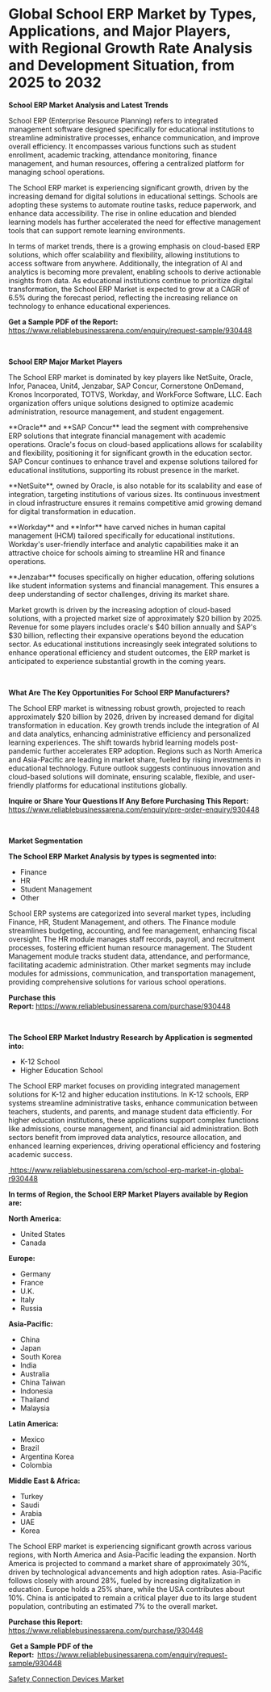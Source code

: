 <p><h1>Global School ERP Market by Types, Applications, and Major Players, with Regional Growth Rate Analysis and Development Situation, from 2025 to 2032</h1></p><p><strong>School ERP Market Analysis and Latest Trends</strong></p>
<p><p>School ERP (Enterprise Resource Planning) refers to integrated management software designed specifically for educational institutions to streamline administrative processes, enhance communication, and improve overall efficiency. It encompasses various functions such as student enrollment, academic tracking, attendance monitoring, finance management, and human resources, offering a centralized platform for managing school operations.</p><p>The School ERP market is experiencing significant growth, driven by the increasing demand for digital solutions in educational settings. Schools are adopting these systems to automate routine tasks, reduce paperwork, and enhance data accessibility. The rise in online education and blended learning models has further accelerated the need for effective management tools that can support remote learning environments.</p><p>In terms of market trends, there is a growing emphasis on cloud-based ERP solutions, which offer scalability and flexibility, allowing institutions to access software from anywhere. Additionally, the integration of AI and analytics is becoming more prevalent, enabling schools to derive actionable insights from data. As educational institutions continue to prioritize digital transformation, the School ERP Market is expected to grow at a CAGR of 6.5% during the forecast period, reflecting the increasing reliance on technology to enhance educational experiences.</p></p>
<p><strong>Get a Sample PDF of the Report:&nbsp;</strong> <a href="https://www.reliablebusinessarena.com/enquiry/request-sample/930448?utm_campaign=3224&utm_medium=2&utm_source=Github&utm_content=ia&utm_term=21032025&utm_id=school-erp">https://www.reliablebusinessarena.com/enquiry/request-sample/930448</a></p>
<p>&nbsp;</p>
<p><strong>School ERP Major Market Players</strong></p>
<p><p>The School ERP market is dominated by key players like NetSuite, Oracle, Infor, Panacea, Unit4, Jenzabar, SAP Concur, Cornerstone OnDemand, Kronos Incorporated, TOTVS, Workday, and WorkForce Software, LLC. Each organization offers unique solutions designed to optimize academic administration, resource management, and student engagement.</p><p>**Oracle** and **SAP Concur** lead the segment with comprehensive ERP solutions that integrate financial management with academic operations. Oracle's focus on cloud-based applications allows for scalability and flexibility, positioning it for significant growth in the education sector. SAP Concur continues to enhance travel and expense solutions tailored for educational institutions, supporting its robust presence in the market.</p><p>**NetSuite**, owned by Oracle, is also notable for its scalability and ease of integration, targeting institutions of various sizes. Its continuous investment in cloud infrastructure ensures it remains competitive amid growing demand for digital transformation in education.</p><p>**Workday** and **Infor** have carved niches in human capital management (HCM) tailored specifically for educational institutions. Workday's user-friendly interface and analytic capabilities make it an attractive choice for schools aiming to streamline HR and finance operations. </p><p>**Jenzabar** focuses specifically on higher education, offering solutions like student information systems and financial management. This ensures a deep understanding of sector challenges, driving its market share.</p><p>Market growth is driven by the increasing adoption of cloud-based solutions, with a projected market size of approximately $20 billion by 2025. Revenue for some players includes oracle's $40 billion annually and SAP's $30 billion, reflecting their expansive operations beyond the education sector. As educational institutions increasingly seek integrated solutions to enhance operational efficiency and student outcomes, the ERP market is anticipated to experience substantial growth in the coming years.</p></p>
<p>&nbsp;</p>
<p><strong>What Are The Key Opportunities For School ERP Manufacturers?</strong></p>
<p><p>The School ERP market is witnessing robust growth, projected to reach approximately $20 billion by 2026, driven by increased demand for digital transformation in education. Key growth trends include the integration of AI and data analytics, enhancing administrative efficiency and personalized learning experiences. The shift towards hybrid learning models post-pandemic further accelerates ERP adoption. Regions such as North America and Asia-Pacific are leading in market share, fueled by rising investments in educational technology. Future outlook suggests continuous innovation and cloud-based solutions will dominate, ensuring scalable, flexible, and user-friendly platforms for educational institutions globally.</p></p>
<p><strong>Inquire or Share Your Questions If Any Before Purchasing This Report:</strong> <a href="https://www.reliablebusinessarena.com/enquiry/pre-order-enquiry/930448?utm_campaign=3224&utm_medium=2&utm_source=Github&utm_content=ia&utm_term=21032025&utm_id=school-erp">https://www.reliablebusinessarena.com/enquiry/pre-order-enquiry/930448</a></p>
<p>&nbsp;</p>
<p><strong>Market Segmentation</strong></p>
<p><strong>The School ERP Market Analysis by types is segmented into:</strong></p>
<p><ul><li>Finance</li><li>HR</li><li>Student Management</li><li>Other</li></ul></p>
<p><p>School ERP systems are categorized into several market types, including Finance, HR, Student Management, and others. The Finance module streamlines budgeting, accounting, and fee management, enhancing fiscal oversight. The HR module manages staff records, payroll, and recruitment processes, fostering efficient human resource management. The Student Management module tracks student data, attendance, and performance, facilitating academic administration. Other market segments may include modules for admissions, communication, and transportation management, providing comprehensive solutions for various school operations.</p></p>
<p><strong>Purchase this Report:&nbsp;</strong><a href="https://www.reliablebusinessarena.com/purchase/930448?utm_campaign=3224&utm_medium=2&utm_source=Github&utm_content=ia&utm_term=21032025&utm_id=school-erp">https://www.reliablebusinessarena.com/purchase/930448</a></p>
<p>&nbsp;</p>
<p><strong>The School ERP Market Industry Research by Application is segmented into:</strong></p>
<p><ul><li>K-12 School</li><li>Higher Education School</li></ul></p>
<p><p>The School ERP market focuses on providing integrated management solutions for K-12 and higher education institutions. In K-12 schools, ERP systems streamline administrative tasks, enhance communication between teachers, students, and parents, and manage student data efficiently. For higher education institutions, these applications support complex functions like admissions, course management, and financial aid administration. Both sectors benefit from improved data analytics, resource allocation, and enhanced learning experiences, driving operational efficiency and fostering academic success.</p></p>
<p><a href="https://www.reliablebusinessarena.com/school-erp-market-in-global-r930448?utm_campaign=3224&utm_medium=2&utm_source=Github&utm_content=ia&utm_term=21032025&utm_id=school-erp">&nbsp;https://www.reliablebusinessarena.com/school-erp-market-in-global-r930448</a></p>
<p><strong>In terms of Region, the School ERP Market Players available by Region are:</strong></p>
<p>
    <p> <strong> North America: </strong>
        <ul>
            <li>United States</li>
            <li>Canada</li>
        </ul>
        </p> 
    <p> <strong> Europe: </strong>
        <ul>
            <li>Germany</li>
            <li>France</li>
            <li>U.K.</li>
            <li>Italy</li>
            <li>Russia</li>
        </ul>
        </p> 
    <p> <strong> Asia-Pacific: </strong>
        <ul>
            <li>China</li>
            <li>Japan</li>
            <li>South Korea</li>
            <li>India</li>
            <li>Australia</li>
            <li>China Taiwan</li>
            <li>Indonesia</li>
            <li>Thailand</li>
            <li>Malaysia</li>
        </ul>
        </p> 
    <p> <strong> Latin America: </strong>
        <ul>
            <li>Mexico</li>
            <li>Brazil</li>
            <li>Argentina Korea</li>
            <li>Colombia</li>
        </ul>
        </p> 
    <p> <strong> Middle East & Africa: </strong>
        <ul>
            <li>Turkey</li>
            <li>Saudi</li>
            <li>Arabia</li>
            <li>UAE</li>
            <li>Korea</li>
        </ul>
    </p>
    </p>
<p><p>The School ERP market is experiencing significant growth across various regions, with North America and Asia-Pacific leading the expansion. North America is projected to command a market share of approximately 30%, driven by technological advancements and high adoption rates. Asia-Pacific follows closely with around 28%, fueled by increasing digitalization in education. Europe holds a 25% share, while the USA contributes about 10%. China is anticipated to remain a critical player due to its large student population, contributing an estimated 7% to the overall market.</p></p>
<p><strong>Purchase this Report: </strong><a href="https://www.reliablebusinessarena.com/purchase/930448?utm_campaign=3224&utm_medium=2&utm_source=Github&utm_content=ia&utm_term=21032025&utm_id=school-erp">https://www.reliablebusinessarena.com/purchase/930448</a></p>
<p>&nbsp;<strong>Get a Sample PDF of the Report:&nbsp;&nbsp;</strong><a href="https://www.reliablebusinessarena.com/enquiry/request-sample/930448?utm_campaign=3224&utm_medium=2&utm_source=Github&utm_content=ia&utm_term=21032025&utm_id=school-erp">https://www.reliablebusinessarena.com/enquiry/request-sample/930448</a></p>
<p><strong></strong></p>
<p><p><a href="https://github.com/vigoseiler/Market-Research-Report-List-1/blob/main/safety-connection-devices-market.md?utm_campaign=3224&utm_medium=2&utm_source=Github&utm_content=ia&utm_term=21032025&utm_id=school-erp">Safety Connection Devices Market</a></p></p>